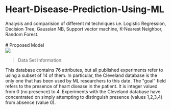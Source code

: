 # Heart-Disease-Prediction-Using-ML
Analysis and comparision of different ml techniques i.e. Logistic Regression, Decision Tree, Gaussian NB, Support vector machine, K-Nearest Neighbor, Random Forest.
<br><br> # Proposed Model
<br><a> <img src="https://github.com/Mrinal540/Heart-Disease-Prediction-Using-ML/"> </a>
> Data Set Information:

This database contains 76 attributes, but all published experiments refer to using a subset of 14 of them. In particular, the Cleveland database is the only one that has been used by ML researchers to this date. The "goal" field refers to the presence of heart disease in the patient. It is integer valued from 0 (no presence) to 4. Experiments with the Cleveland database have concentrated on simply attempting to distinguish presence (values 1,2,3,4) from absence (value 0). 
